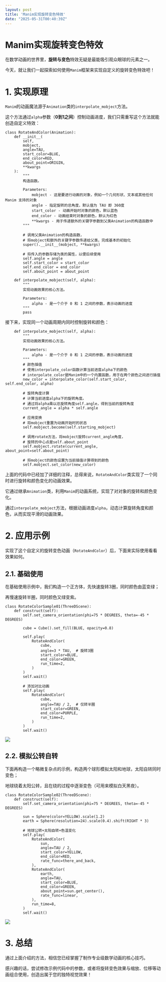 ```yaml
---
layout: post
title: 'Manim实现旋转变色特效'
date: "2025-05-31T00:40:39Z"
---
```

Manim实现旋转变色特效
=============

在数学动画的世界里，**旋转与变色**特效无疑是最能吸引观众眼球的元素之一。

今天，就让我们一起探索如何使用`Manim`框架来实现自定义的旋转变色特效吧！

1\. 实现原理
========

`Manim`的动画魔法源于`Animation`类的`interpolate_mobject`方法。

这个方法通过`alpha`参数（**0到1之间**）控制动画进度，我们只需重写这个方法就能创造自定义特效：

    class RotateAndColor(Animation):
        def __init__(
            self,
            mobject,
            angle=TAU,
            start_color=BLUE,
            end_color=RED,
            about_point=ORIGIN,
            **kwargs
        ):
            """
            构造函数。
    
            Parameters:
                mobject - 这是要进行动画的对象，例如一个几何形状、文本或其他任何 Manim 支持的对象
                angle - 指定旋转的总角度，默认值为 TAU 即 360度
                start_color - 动画开始时对象的颜色，默认蓝色
                end_color - 动画结束时对象的颜色，默认为红色
                **kwargs - 用于传递额外的关键字参数到父类Animation的构造函数中
            """
    
            # 调用父类Animation的构造函数，
            # 将mobject和额外的关键字参数传递给父类，完成基本的初始化
            super().__init__(mobject, **kwargs)
    
            # 将传入的参数存储为类的属性，以便后续使用
            self.angle = angle
            self.start_color = start_color
            self.end_color = end_color
            self.about_point = about_point
    
        def interpolate_mobject(self, alpha):
            """
            实现动画效果的核心方法。
    
            Parameters:
                alpha - 是一个介于 0 和 1 之间的参数，表示动画的进度
            """
            pass
    

接下来，实现同一个动画周期内同时控制旋转和颜色：

        def interpolate_mobject(self, alpha):
            """
            实现动画效果的核心方法。
    
            Parameters:
                alpha - 是一个介于 0 和 1 之间的参数，表示动画的进度
            """
            # 颜色插值
            # 使用interpolate_color函数计算当前进度alpha下的颜色
            # interpolate_color是Manim中的一个内置函数，用于在两个颜色之间进行插值
            new_color = interpolate_color(self.start_color, self.end_color, alpha)
    
            # 旋转角度计算
            # 计算当前进度alpha下的旋转角度。
            # 通过将alpha乘以总旋转角度self.angle，得到当前的旋转角度
            current_angle = alpha * self.angle
    
            # 应用变换
            # 将mobject重置为动画开始时的状态
            self.mobject.become(self.starting_mobject)
    
            # 调用rotate方法，将mobject旋转current_angle角度，
            # 旋转的中心点是self.about_point
            self.mobject.rotate(current_angle, about_point=self.about_point)
    
            # 将mobject的颜色设置为当前插值计算得到的颜色
            self.mobject.set_color(new_color)
    

上面的代码中已经加了详细的注释，总得来说，`RotateAndColor`类实现了一个同时进行旋转和颜色变化的动画效果。

它通过继承`Animation`类，利用`Manim`的动画系统，实现了对对象的旋转和颜色变化。

通过`interpolate_mobject`方法，根据动画进度`alpha`，动态计算旋转角度和颜色，从而实现平滑的动画效果。

2\. 应用示例
========

实现了这个自定义的旋转变色动画（`RotateAndColor`）后，下面来实际使用看看效果如何。

2.1. 基础使用
---------

在基础使用示例中，我们构造一个正方体，先快速旋转3圈，同时颜色由蓝变绿；

再慢速旋转半圈，同时颜色又绿变紫。

    class RotateColorSample01(ThreeDScene):
        def construct(self):
            self.set_camera_orientation(phi=75 * DEGREES, theta=-45 * DEGREES)
    
            cube = Cube().set_fill(BLUE, opacity=0.8)
    
            self.play(
                RotateAndColor(
                    cube,
                    angle=3 * TAU,  # 旋转3圈
                    start_color=BLUE,
                    end_color=GREEN,
                    run_time=2,
                )
            )
            self.wait()
    
            # 添加对比动画
            self.play(
                RotateAndColor(
                    cube,
                    angle=TAU / 2,  # 仅转半圈
                    start_color=GREEN,
                    end_color=PURPLE,
                    run_time=2,
                )
            )
            self.wait()
    

![](https://img2024.cnblogs.com/blog/83005/202505/83005-20250530090939354-1016226607.gif)

2.2. 模拟公转自转
-----------

下面再构造一个略微复杂点的示例，构造两个球形模拟太阳和地球，太阳自转同时变色；

地球绕着太阳公转，且在绕的过程中逐渐变色（可用来模拟白天黑夜）。

    class RotateColorSample02(ThreeDScene):
        def construct(self):
            self.set_camera_orientation(phi=75 * DEGREES, theta=-45 * DEGREES)
    
            sun = Sphere(color=YELLOW).scale(1.2)
            earth = Sphere(resolution=24).scale(0.4).shift(RIGHT * 3)
    
            # 地球公转+太阳自转+色温变化
            self.play(
                RotateAndColor(
                    sun,
                    angle=TAU / 2,
                    start_color=YELLOW,
                    end_color=RED,
                    rate_func=there_and_back,
                ),
                RotateAndColor(
                    earth,
                    angle=TAU,
                    start_color=BLUE,
                    end_color=GREEN,
                    about_point=sun.get_center(),
                    rate_func=linear,
                ),
                run_time=8,
            )
            self.wait()
    

![](https://img2024.cnblogs.com/blog/83005/202505/83005-20250530090939347-2059886973.gif)

3\. 总结
======

通过上面介绍的方法，相信您已经掌握了制作专业级数学动画的核心技巧。

感兴趣的话，尝试修改示例代码中的参数，或者将旋转变色效果与缩放、位移等动画组合使用，创造出属于您的独特视觉效果！